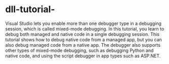 # dll-tutorial-
Visual Studio lets you enable more than one debugger type in a debugging session, which is called mixed-mode debugging. In this tutorial, you learn to debug both managed and native code in a single debugging session.  This tutorial shows how to debug native code from a managed app, but you can also debug managed code from a native app. The debugger also supports other types of mixed-mode debugging, such as debugging Python and native code, and using the script debugger in app types such as ASP.NET.
